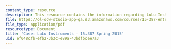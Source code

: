 ```yaml
---
content_type: resource
description: This resource contains the information regarding LuLu Instruments.
file: https://ol-ocw-studio-app-qa.s3.amazonaws.com/courses/15-387-entrepreneurial-sales-spring-2015/ef048cfbefb23b3ce89a43bdfbcee7a3_MIT15_387S15_LuLu_Instrum.pdf
file_type: application/pdf
resourcetype: Document
title: 'Case: LuLu Instruments - 15.387 Spring 2015'
uid: ef048cfb-efb2-3b3c-e89a-43bdfbcee7a3
---
```

